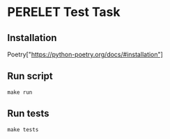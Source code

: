 # PERELET Test Task

## Installation
Poetry["https://python-poetry.org/docs/#installation"]

## Run script
```make run```

## Run tests
```make tests```
